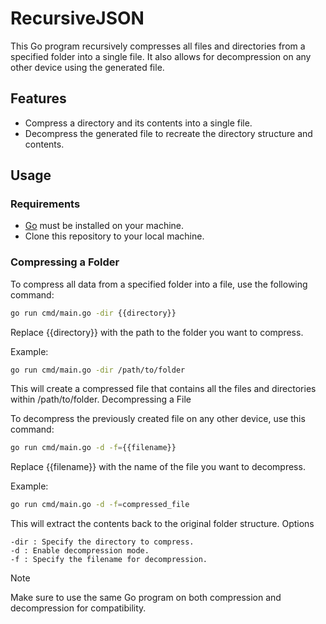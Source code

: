 # RecursiveJSON

This Go program recursively compresses all files and directories from a specified folder into a single file. It also allows for decompression on any other device using the generated file.

## Features

- Compress a directory and its contents into a single file.
- Decompress the generated file to recreate the directory structure and contents.

## Usage

### Requirements

- [Go](https://golang.org/doc/install) must be installed on your machine.
- Clone this repository to your local machine.

### Compressing a Folder

To compress all data from a specified folder into a file, use the following command:

```bash
go run cmd/main.go -dir {{directory}}
```
Replace {{directory}} with the path to the folder you want to compress.

Example:

```bash
go run cmd/main.go -dir /path/to/folder
```
This will create a compressed file that contains all the files and directories within /path/to/folder.
Decompressing a File

To decompress the previously created file on any other device, use this command:

```bash
go run cmd/main.go -d -f={{filename}}
```
Replace {{filename}} with the name of the file you want to decompress.

Example:

```bash
go run cmd/main.go -d -f=compressed_file
```
This will extract the contents back to the original folder structure.
Options

    -dir : Specify the directory to compress.
    -d : Enable decompression mode.
    -f : Specify the filename for decompression.

Note

Make sure to use the same Go program on both compression and decompression for compatibility.
